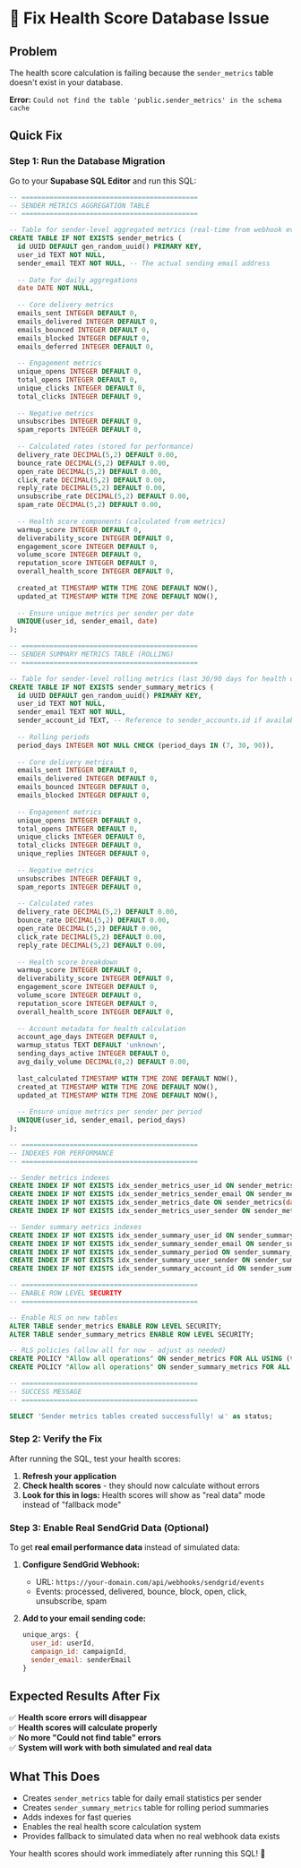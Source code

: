 # 🔧 Fix Health Score Database Issue

## Problem
The health score calculation is failing because the `sender_metrics` table doesn't exist in your database.

**Error:** `Could not find the table 'public.sender_metrics' in the schema cache`

## Quick Fix

### Step 1: Run the Database Migration

Go to your **Supabase SQL Editor** and run this SQL:

```sql
-- ============================================
-- SENDER METRICS AGGREGATION TABLE
-- ============================================

-- Table for sender-level aggregated metrics (real-time from webhook events)
CREATE TABLE IF NOT EXISTS sender_metrics (
  id UUID DEFAULT gen_random_uuid() PRIMARY KEY,
  user_id TEXT NOT NULL,
  sender_email TEXT NOT NULL, -- The actual sending email address
  
  -- Date for daily aggregations
  date DATE NOT NULL,
  
  -- Core delivery metrics
  emails_sent INTEGER DEFAULT 0,
  emails_delivered INTEGER DEFAULT 0,
  emails_bounced INTEGER DEFAULT 0,
  emails_blocked INTEGER DEFAULT 0,
  emails_deferred INTEGER DEFAULT 0,
  
  -- Engagement metrics
  unique_opens INTEGER DEFAULT 0,
  total_opens INTEGER DEFAULT 0,
  unique_clicks INTEGER DEFAULT 0,
  total_clicks INTEGER DEFAULT 0,
  
  -- Negative metrics
  unsubscribes INTEGER DEFAULT 0,
  spam_reports INTEGER DEFAULT 0,
  
  -- Calculated rates (stored for performance)
  delivery_rate DECIMAL(5,2) DEFAULT 0.00,
  bounce_rate DECIMAL(5,2) DEFAULT 0.00,
  open_rate DECIMAL(5,2) DEFAULT 0.00,
  click_rate DECIMAL(5,2) DEFAULT 0.00,
  reply_rate DECIMAL(5,2) DEFAULT 0.00,
  unsubscribe_rate DECIMAL(5,2) DEFAULT 0.00,
  spam_rate DECIMAL(5,2) DEFAULT 0.00,
  
  -- Health score components (calculated from metrics)
  warmup_score INTEGER DEFAULT 0,
  deliverability_score INTEGER DEFAULT 0,
  engagement_score INTEGER DEFAULT 0,
  volume_score INTEGER DEFAULT 0,
  reputation_score INTEGER DEFAULT 0,
  overall_health_score INTEGER DEFAULT 0,
  
  created_at TIMESTAMP WITH TIME ZONE DEFAULT NOW(),
  updated_at TIMESTAMP WITH TIME ZONE DEFAULT NOW(),
  
  -- Ensure unique metrics per sender per date
  UNIQUE(user_id, sender_email, date)
);

-- ============================================
-- SENDER SUMMARY METRICS TABLE (ROLLING)
-- ============================================

-- Table for sender-level rolling metrics (last 30/90 days for health calculation)
CREATE TABLE IF NOT EXISTS sender_summary_metrics (
  id UUID DEFAULT gen_random_uuid() PRIMARY KEY,
  user_id TEXT NOT NULL,
  sender_email TEXT NOT NULL,
  sender_account_id TEXT, -- Reference to sender_accounts.id if available
  
  -- Rolling periods
  period_days INTEGER NOT NULL CHECK (period_days IN (7, 30, 90)),
  
  -- Core delivery metrics
  emails_sent INTEGER DEFAULT 0,
  emails_delivered INTEGER DEFAULT 0,
  emails_bounced INTEGER DEFAULT 0,
  emails_blocked INTEGER DEFAULT 0,
  
  -- Engagement metrics
  unique_opens INTEGER DEFAULT 0,
  total_opens INTEGER DEFAULT 0,
  unique_clicks INTEGER DEFAULT 0,
  total_clicks INTEGER DEFAULT 0,
  unique_replies INTEGER DEFAULT 0,
  
  -- Negative metrics
  unsubscribes INTEGER DEFAULT 0,
  spam_reports INTEGER DEFAULT 0,
  
  -- Calculated rates
  delivery_rate DECIMAL(5,2) DEFAULT 0.00,
  bounce_rate DECIMAL(5,2) DEFAULT 0.00,
  open_rate DECIMAL(5,2) DEFAULT 0.00,
  click_rate DECIMAL(5,2) DEFAULT 0.00,
  reply_rate DECIMAL(5,2) DEFAULT 0.00,
  
  -- Health score breakdown
  warmup_score INTEGER DEFAULT 0,
  deliverability_score INTEGER DEFAULT 0,
  engagement_score INTEGER DEFAULT 0,
  volume_score INTEGER DEFAULT 0,
  reputation_score INTEGER DEFAULT 0,
  overall_health_score INTEGER DEFAULT 0,
  
  -- Account metadata for health calculation
  account_age_days INTEGER DEFAULT 0,
  warmup_status TEXT DEFAULT 'unknown',
  sending_days_active INTEGER DEFAULT 0,
  avg_daily_volume DECIMAL(8,2) DEFAULT 0.00,
  
  last_calculated TIMESTAMP WITH TIME ZONE DEFAULT NOW(),
  created_at TIMESTAMP WITH TIME ZONE DEFAULT NOW(),
  updated_at TIMESTAMP WITH TIME ZONE DEFAULT NOW(),
  
  -- Ensure unique metrics per sender per period
  UNIQUE(user_id, sender_email, period_days)
);

-- ============================================
-- INDEXES FOR PERFORMANCE
-- ============================================

-- Sender metrics indexes
CREATE INDEX IF NOT EXISTS idx_sender_metrics_user_id ON sender_metrics(user_id);
CREATE INDEX IF NOT EXISTS idx_sender_metrics_sender_email ON sender_metrics(sender_email);
CREATE INDEX IF NOT EXISTS idx_sender_metrics_date ON sender_metrics(date);
CREATE INDEX IF NOT EXISTS idx_sender_metrics_user_sender ON sender_metrics(user_id, sender_email);

-- Sender summary metrics indexes
CREATE INDEX IF NOT EXISTS idx_sender_summary_user_id ON sender_summary_metrics(user_id);
CREATE INDEX IF NOT EXISTS idx_sender_summary_sender_email ON sender_summary_metrics(sender_email);
CREATE INDEX IF NOT EXISTS idx_sender_summary_period ON sender_summary_metrics(period_days);
CREATE INDEX IF NOT EXISTS idx_sender_summary_user_sender ON sender_summary_metrics(user_id, sender_email);
CREATE INDEX IF NOT EXISTS idx_sender_summary_account_id ON sender_summary_metrics(sender_account_id);

-- ============================================
-- ENABLE ROW LEVEL SECURITY
-- ============================================

-- Enable RLS on new tables
ALTER TABLE sender_metrics ENABLE ROW LEVEL SECURITY;
ALTER TABLE sender_summary_metrics ENABLE ROW LEVEL SECURITY;

-- RLS policies (allow all for now - adjust as needed)
CREATE POLICY "Allow all operations" ON sender_metrics FOR ALL USING (true);
CREATE POLICY "Allow all operations" ON sender_summary_metrics FOR ALL USING (true);

-- ============================================
-- SUCCESS MESSAGE
-- ============================================

SELECT 'Sender metrics tables created successfully! 📊' as status;
```

### Step 2: Verify the Fix

After running the SQL, test your health scores:

1. **Refresh your application**
2. **Check health scores** - they should now calculate without errors
3. **Look for this in logs:** Health scores will show as "real data" mode instead of "fallback mode"

### Step 3: Enable Real SendGrid Data (Optional)

To get **real email performance data** instead of simulated data:

1. **Configure SendGrid Webhook:**
   - URL: `https://your-domain.com/api/webhooks/sendgrid/events`
   - Events: processed, delivered, bounce, block, open, click, unsubscribe, spam

2. **Add to your email sending code:**
   ```javascript
   unique_args: {
     user_id: userId,
     campaign_id: campaignId,
     sender_email: senderEmail
   }
   ```

## Expected Results After Fix

✅ **Health score errors will disappear**  
✅ **Health scores will calculate properly**  
✅ **No more "Could not find table" errors**  
✅ **System will work with both simulated and real data**

## What This Does

- Creates `sender_metrics` table for daily email statistics per sender
- Creates `sender_summary_metrics` table for rolling period summaries  
- Adds indexes for fast queries
- Enables the real health score calculation system
- Provides fallback to simulated data when no real webhook data exists

Your health scores should work immediately after running this SQL! 🎉